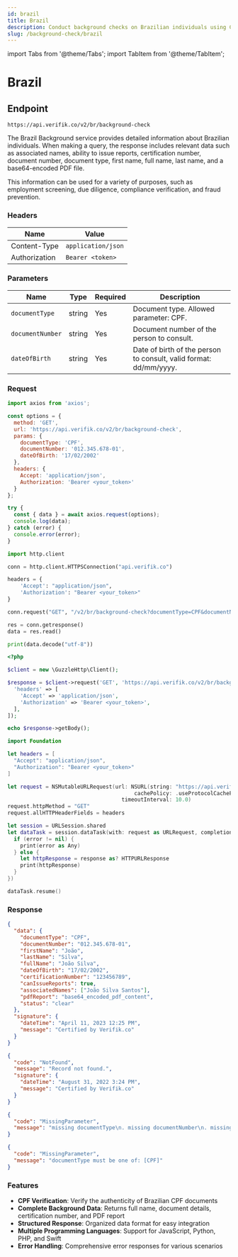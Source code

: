 ```yaml
---
id: brazil
title: Brazil
description: Conduct background checks on Brazilian individuals using CPF
slug: /background-check/brazil
---
```


import Tabs from '@theme/Tabs';
import TabItem from '@theme/TabItem';

# Brazil

## Endpoint

```
https://api.verifik.co/v2/br/background-check
```

The Brazil Background service provides detailed information about Brazilian individuals. When making a query, the response includes relevant data such as associated names, ability to issue reports, certification number, document number, document type, first name, full name, last name, and a base64-encoded PDF file.

This information can be used for a variety of purposes, such as employment screening, due diligence, compliance verification, and fraud prevention.

### Headers

| Name          | Value              |
| ------------- | ------------------ |
| Content-Type  | `application/json` |
| Authorization | `Bearer <token>`   |

### Parameters

| Name           | Type    | Required | Description                                    |
| -------------- | ------- | -------- | ---------------------------------------------- |
| `documentType` | string  | Yes      | Document type. Allowed parameter: CPF. |
| `documentNumber` | string | Yes      | Document number of the person to consult. |
| `dateOfBirth` | string | Yes      | Date of birth of the person to consult, valid format: dd/mm/yyyy. |

### Request

<Tabs>
  <TabItem value="javascript" label="JavaScript">

```javascript
import axios from 'axios';

const options = {
  method: 'GET',
  url: 'https://api.verifik.co/v2/br/background-check',
  params: {
    documentType: 'CPF',
    documentNumber: '012.345.678-01',
    dateOfBirth: '17/02/2002'
  },
  headers: {
    Accept: 'application/json',
    Authorization: 'Bearer <your_token>'
  }
};

try {
  const { data } = await axios.request(options);
  console.log(data);
} catch (error) {
  console.error(error);
}
```

  </TabItem>
  <TabItem value="python" label="Python">

```python
import http.client

conn = http.client.HTTPSConnection("api.verifik.co")

headers = {
    'Accept': "application/json",
    'Authorization': "Bearer <your_token>"
}

conn.request("GET", "/v2/br/background-check?documentType=CPF&documentNumber=012.345.678-01&dateOfBirth=17/02/2002", headers=headers)

res = conn.getresponse()
data = res.read()

print(data.decode("utf-8"))
```

  </TabItem>
  <TabItem value="php" label="PHP">

```php
<?php

$client = new \GuzzleHttp\Client();

$response = $client->request('GET', 'https://api.verifik.co/v2/br/background-check?documentType=CPF&documentNumber=012.345.678-01&dateOfBirth=17/02/2002', [
  'headers' => [
    'Accept' => 'application/json',
    'Authorization' => 'Bearer <your_token>',
  ],
]);

echo $response->getBody();
```

  </TabItem>
  <TabItem value="swift" label="Swift">

```swift
import Foundation

let headers = [
  "Accept": "application/json",
  "Authorization": "Bearer <your_token>"
]

let request = NSMutableURLRequest(url: NSURL(string: "https://api.verifik.co/v2/br/background-check?documentType=CPF&documentNumber=012.345.678-01&dateOfBirth=17/02/2002")! as URL,
                                        cachePolicy: .useProtocolCachePolicy,
                                    timeoutInterval: 10.0)
request.httpMethod = "GET"
request.allHTTPHeaderFields = headers

let session = URLSession.shared
let dataTask = session.dataTask(with: request as URLRequest, completionHandler: { (data, response, error) -> Void in
  if (error != nil) {
    print(error as Any)
  } else {
    let httpResponse = response as? HTTPURLResponse
    print(httpResponse)
  }
})

dataTask.resume()
```

  </TabItem>
</Tabs>

### Response

<Tabs>
  <TabItem value="200" label="200">

```json
{
  "data": {
    "documentType": "CPF",
    "documentNumber": "012.345.678-01",
    "firstName": "João",
    "lastName": "Silva",
    "fullName": "João Silva",
    "dateOfBirth": "17/02/2002",
    "certificationNumber": "123456789",
    "canIssueReports": true,
    "associatedNames": ["João Silva Santos"],
    "pdfReport": "base64_encoded_pdf_content",
    "status": "clear"
  },
  "signature": {
    "dateTime": "April 11, 2023 12:25 PM",
    "message": "Certified by Verifik.co"
  }
}
```

  </TabItem>
  <TabItem value="404" label="404">

```json
{
  "code": "NotFound",
  "message": "Record not found.",
  "signature": {
    "dateTime": "August 31, 2022 3:24 PM",
    "message": "Certified by Verifik.co"
  }
}
```

  </TabItem>
  <TabItem value="409" label="409">

```json
{
  "code": "MissingParameter",
  "message": "missing documentType\n. missing documentNumber\n. missing dateOfBirth\n"
}
```

  </TabItem>
  <TabItem value="409-2" label="409 (Invalid Type)">

```json
{
  "code": "MissingParameter",
  "message": "documentType must be one of: [CPF]"
}
```

  </TabItem>
</Tabs>

### Features

-   **CPF Verification**: Verify the authenticity of Brazilian CPF documents
-   **Complete Background Data**: Returns full name, document details, certification number, and PDF report
-   **Structured Response**: Organized data format for easy integration
-   **Multiple Programming Languages**: Support for JavaScript, Python, PHP, and Swift
-   **Error Handling**: Comprehensive error responses for various scenarios
